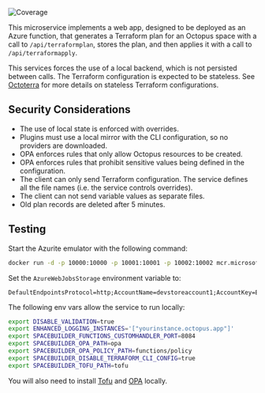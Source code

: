 ![Coverage](https://img.shields.io/badge/Coverage-55.1%25-yellow)

This microservice implements a web app, designed to be deployed as an Azure function, that generates a Terraform plan for an Octopus space with a call to `/api/terraformplan`, stores the plan, and then applies it with a call to `/api/terraformapply`. 

This services forces the use of a local backend, which is not persisted between calls. The Terraform configuration is expected to be stateless. See [Octoterra](https://github.com/OctopusSolutionsEngineering/OctopusTerraformExport) for more details on stateless Terraform configurations.

## Security Considerations

* The use of local state is enforced with overrides.
* Plugins must use a local mirror with the CLI configuration, so no providers are downloaded.
* OPA enforces rules that only allow Octopus resources to be created.
* OPA enforces rules that prohibit sensitive values being defined in the configuration.
* The client can only send Terraform configuration. The service defines all the file names (i.e. the service controls overrides).
* The client can not send variable values as separate files.
* Old plan records are deleted after 5 minutes.

## Testing

Start the Azurite emulator with the following command:

```bash
docker run -d -p 10000:10000 -p 10001:10001 -p 10002:10002 mcr.microsoft.com/azure-storage/azurite
```

Set the `AzureWebJobsStorage` environment variable to:

```
DefaultEndpointsProtocol=http;AccountName=devstoreaccount1;AccountKey=Eby8vdM02xNOcqFlqUwJPLlmEtlCDXJ1OUzFT50uSRZ6IFsuFq2UVErCz4I6tq/K1SZFPTOtr/KBHBeksoGMGw==;TableEndpoint=http://127.0.0.1:10002/devstoreaccount1;
```

The following env vars allow the service to run locally:
```bash
export DISABLE_VALIDATION=true
export ENHANCED_LOGGING_INSTANCES='["yourinstance.octopus.app"]'
export SPACEBUILDER_FUNCTIONS_CUSTOMHANDLER_PORT=8084
export SPACEBUILDER_OPA_PATH=opa
export SPACEBUILDER_OPA_POLICY_PATH=functions/policy
export SPACEBUILDER_DISABLE_TERRAFORM_CLI_CONFIG=true
export SPACEBUILDER_TOFU_PATH=tofu
```

You will also need to install [Tofu](https://opentofu.org/docs/intro/install/) and [OPA](https://www.openpolicyagent.org/docs/latest/#running-opa) locally.